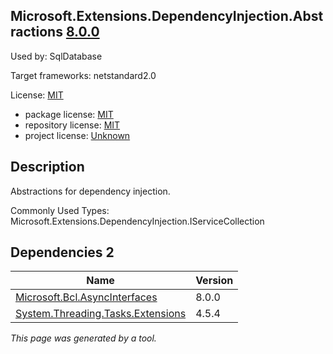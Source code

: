 Microsoft.Extensions.DependencyInjection.Abstractions [8.0.0](https://www.nuget.org/packages/Microsoft.Extensions.DependencyInjection.Abstractions/8.0.0)
--------------------

Used by: SqlDatabase

Target frameworks: netstandard2.0

License: [MIT](../../../../licenses/mit) 

- package license: [MIT](https://licenses.nuget.org/MIT) 
- repository license: [MIT](https://github.com/dotnet/runtime) 
- project license: [Unknown](https://dot.net/) 

Description
-----------
Abstractions for dependency injection.

Commonly Used Types:
Microsoft.Extensions.DependencyInjection.IServiceCollection

Dependencies 2
-----------

|Name|Version|
|----------|:----|
|[Microsoft.Bcl.AsyncInterfaces](../../../../packages/nuget.org/microsoft.bcl.asyncinterfaces/8.0.0)|8.0.0|
|[System.Threading.Tasks.Extensions](../../../../packages/nuget.org/system.threading.tasks.extensions/4.5.4)|4.5.4|

*This page was generated by a tool.*